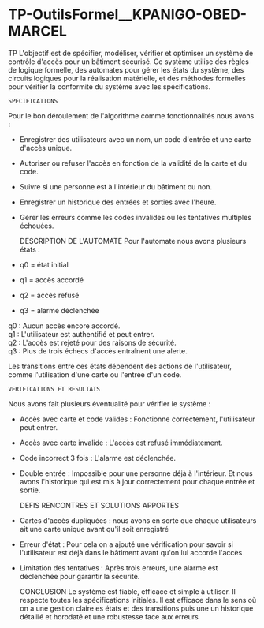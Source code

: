 # TP-OutilsFormel__KPANIGO-OBED-MARCEL

TP
L'objectif  est de spécifier, modéliser, vérifier et optimiser un système de contrôle d'accès pour un bâtiment sécurisé. Ce système utilise des règles de logique formelle, des automates pour gérer les états du système, des circuits logiques pour la réalisation matérielle, et des méthodes formelles pour vérifier la conformité du système avec les spécifications.

	SPECIFICATIONS 
Pour le bon déroulement de l'algorithme comme fonctionnalités nous avons :
 - Enregistrer des utilisateurs avec un nom, un code d'entrée et une carte d'accès unique.  
 - Autoriser ou refuser l'accès en fonction de la validité de la carte et du code.  
 - Suivre si une personne est à l'intérieur du bâtiment ou non.  
 - Enregistrer un historique des entrées et sorties avec l'heure.  
 - Gérer les erreurs comme les codes invalides ou les tentatives multiples échouées. 

	DESCRIPTION DE L'AUTOMATE
Pour l'automate nous avons plusieurs états :
 - q0 = état initial
 - q1 = accès accordé
 - q2 = accès refusé
 - q3 = alarme déclenchée

q0 : Aucun accès encore accordé.  
q1 : L'utilisateur est authentifié et peut entrer.  
q2 : L'accès est rejeté pour des raisons de sécurité.  
q3 : Plus de trois échecs d'accès entraînent une alerte.  

Les transitions entre ces états dépendent des actions de l'utilisateur, comme l'utilisation d'une carte ou l'entrée d'un code.

	VERIFICATIONS ET RESULTATS
Nous avons fait plusieurs éventualité pour vérifier le système : 
 - Accès avec carte et code valides : Fonctionne correctement, l'utilisateur peut entrer.  
 - Accès avec carte invalide : L'accès est refusé immédiatement.  
 - Code incorrect 3 fois : L'alarme est déclenchée.  
 - Double entrée : Impossible pour une personne déjà à l'intérieur.
Et nous avons l'historique qui est mis à jour correctement pour chaque entrée et sortie.

	DEFIS RENCONTRES ET SOLUTIONS APPORTES
 - Cartes d'accès dupliquées : nous avons en sorte que chaque utilisateurs ait une carte unique avant qu'il soit enregistré 
 - Erreur d'état : Pour cela on a ajouté une vérification pour savoir si l'utilisateur est déjà dans le bâtiment avant qu'on lui accorde l'accès 
 - Limitation des tentatives : Après trois erreurs, une alarme est déclenchée pour garantir la sécurité.

	CONCLUSION
Le système est fiable, efficace et simple à utiliser. Il respecte toutes les spécifications initiales. Il est efficace dans le sens où on a une gestion claire es états et des transitions puis une un historique détaillé et horodaté et une robustesse face aux erreurs

